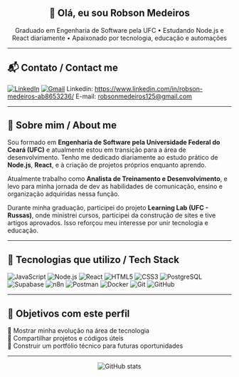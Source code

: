 <h2 align="center">👋 Olá, eu sou Robson Medeiros</h2>

<p align="center">
Graduado em Engenharia de Software pela UFC • Estudando Node.js e React diariamente • Apaixonado por tecnologia, educação e automações
</p>

---

## 📬 Contato / Contact me

[![LinkedIn](https://img.shields.io/badge/-LinkedIn-0e76a8?style=for-the-badge&logo=linkedin&logoColor=white)]([https://www.linkedin.com/seu-link-aqui](https://www.linkedin.com/in/robson-medeiros-ab8653236/))
[![Gmail](https://img.shields.io/badge/-Gmail-red?style=for-the-badge&logo=gmail&logoColor=white)](mailto:robsonmedeiros125@gmail.com)
Linkedin: https://www.linkedin.com/in/robson-medeiros-ab8653236/
E-mail: robsonmedeiros125@gmail.com

---

## 🧠 Sobre mim / About me

Sou formado em **Engenharia de Software pela Universidade Federal do Ceará (UFC)** e atualmente estou em transição para a área de desenvolvimento. Tenho me dedicado diariamente ao estudo prático de **Node.js**, **React**, e à criação de projetos próprios enquanto aprendo.

Atualmente trabalho como **Analista de Treinamento e Desenvolvimento**, e levo para minha jornada de dev as habilidades de comunicação, ensino e organização adquiridas nessa função.

Durante minha graduação, participei do projeto **Learning Lab (UFC - Russas)**, onde ministrei cursos, participei da construção de sites e tive artigos aprovados. Isso reforçou meu interesse por unir tecnologia e educação.

---

## 🧰 Tecnologias que utilizo / Tech Stack

![JavaScript](https://img.shields.io/badge/JavaScript-F7DF1E?style=for-the-badge&logo=javascript&logoColor=black)
![Node.js](https://img.shields.io/badge/Node.js-339933?style=for-the-badge&logo=nodedotjs&logoColor=white)
![React](https://img.shields.io/badge/React-20232A?style=for-the-badge&logo=react&logoColor=61DAFB)
![HTML5](https://img.shields.io/badge/HTML5-E34F26?style=for-the-badge&logo=html5&logoColor=white)
![CSS3](https://img.shields.io/badge/CSS3-1572B6?style=for-the-badge&logo=css3&logoColor=white)
![PostgreSQL](https://img.shields.io/badge/PostgreSQL-336791?style=for-the-badge&logo=postgresql&logoColor=white)
![Supabase](https://img.shields.io/badge/Supabase-3ECF8E?style=for-the-badge&logo=supabase&logoColor=white)
![n8n](https://img.shields.io/badge/n8n-F03D4D?style=for-the-badge&logo=n8n&logoColor=white)
![Postman](https://img.shields.io/badge/Postman-FF6C37?style=for-the-badge&logo=postman&logoColor=white)
![Docker](https://img.shields.io/badge/Docker-2496ED?style=for-the-badge&logo=docker&logoColor=white)
![Git](https://img.shields.io/badge/Git-F05032?style=for-the-badge&logo=git&logoColor=white)
![GitHub](https://img.shields.io/badge/GitHub-181717?style=for-the-badge&logo=github&logoColor=white)

---

## 📌 Objetivos com este perfil

🔹 Mostrar minha evolução na área de tecnologia  
🔹 Compartilhar projetos e códigos úteis  
🔹 Construir um portfólio técnico para futuras oportunidades

---

<p align="center">
  <img src="https://github-readme-stats.vercel.app/api?username=robsonmedeiros&show_icons=true&theme=radical" alt="GitHub stats" />
</p>
